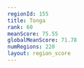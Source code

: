 ```yaml
---
regionId: 155
title: Tonga
rank: 60
meanScore: 75.55
globalMeanScore: 71.78
numRegions: 220
layout: region_score
---
```

